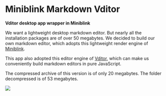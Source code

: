 # Miniblink Markdown Vditor

**Vditor desktop app wrapper in Miniblink**

We want a lightweight desktop markdown editor. But nearly all the installation packages are of over 50 megabytes. We decided to build our own markdown editor, which adopts this lightweight render engine of [Miniblink](https://github.com/weolar/miniblink49/). 

This app also adopted this editor engine of [Vditor](https://github.com/Vanessa219/vditor), which can make us conveniently build markdown editors in pure JavaScript.

The compressed archive of this version is of only 20 megabytes. The folder decompressed is of 53 megabytes.

![](https://img-blog.csdnimg.cn/b1a0eec150c544baabcd9810220f4af2.png)
